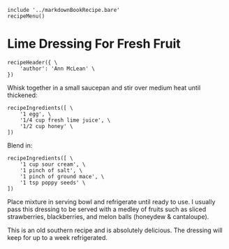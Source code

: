 ~~~ markdown-script
include '../markdownBookRecipe.bare'
recipeMenu()
~~~

# Lime Dressing For Fresh Fruit

~~~ markdown-script
recipeHeader({ \
    'author': 'Ann McLean' \
})
~~~

Whisk together in a small saucepan and stir over medium heat until thickened:

~~~ markdown-script
recipeIngredients([ \
    '1 egg', \
    '1/4 cup fresh lime juice', \
    '1/2 cup honey' \
])
~~~

Blend in:

~~~ markdown-script
recipeIngredients([ \
    '1 cup sour cream', \
    '1 pinch of salt', \
    '1 pinch of ground mace', \
    '1 tsp poppy seeds' \
])
~~~

Place mixture in serving bowl and refrigerate until ready to use. I usually pass this dressing to be
served with a medley of fruits such as sliced strawberries, blackberries, and melon balls (honeydew
& cantaloupe).

This is an old southern recipe and is absolutely delicious. The dressing will keep for up to a week
refrigerated.
